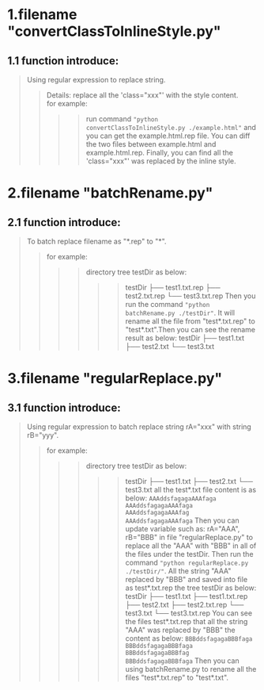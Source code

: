 # 1.filename "convertClassToInlineStyle.py"  
## 1.1 function introduce:  
>Using regular expression to replace string.  
>>Details: replace all the 'class="xxx"' with the style content.  
>>for example:  
>>>>run command `"python convertClassToInlineStyle.py ./example.html"` and you can get the example.html.rep file. You can diff the two files between example.html and example.html.rep. Finally, you can find all the 'class="xxx"' was replaced by the inline style.
# 2.filename "batchRename.py"
## 2.1 function introduce:
>To batch replace filename as "\*.rep" to "\*".
>>for example:
>>>>directory tree testDir as below:
>>>>>>testDir
>>>>>>├── test1.txt.rep
>>>>>>├── test2.txt.rep
>>>>>>└── test3.txt.rep
>>>>Then you run the command `"python batchRename.py ./testDir"`. It will rename all the file from "test\*.txt.rep" to "test\*.txt".Then you can see the rename result as below:
>>>>>>testDir
>>>>>>├── test1.txt
>>>>>>├── test2.txt
>>>>>>└── test3.txt
# 3.filename "regularReplace.py"
## 3.1 function introduce:
>Using regular expression to batch replace string rA="xxx" with string rB="yyy".
>>for example:
>>>>directory tree testDir as below:
>>>>>>testDir
>>>>>>├── test1.txt
>>>>>>├── test2.txt
>>>>>>└── test3.txt
>>>>all the test\*.txt file content is as below:
>>>>`AAAddsfagagaAAAfaga  AAAddsfagagaAAAfaga  AAAddsfagagaAAAfag  AAAddsfagagaAAAfaga`
>>>>Then you can update variable such as: rA="AAA", rB="BBB" in file "regularReplace.py" to replace all the "AAA" with "BBB" in all of the files under the testDir. Then run the command `"python regularReplace.py ./testDir/"`. All the string "AAA" replaced by "BBB" and saved into file as test\*.txt.rep the tree testDir as below:
>>>>>>testDir
>>>>>>├── test1.txt
>>>>>>├── test1.txt.rep
>>>>>>├── test2.txt
>>>>>>├── test2.txt.rep
>>>>>>└── test3.txt
>>>>>>└── test3.txt.rep
>>>>You can see the files test\*.txt.rep that all the string "AAA" was replaced by "BBB" the content as below:
>>>>`BBBddsfagagaBBBfaga  BBBddsfagagaBBBfaga  BBBddsfagagaBBBfag  BBBddsfagagaBBBfaga`
>>>>Then you can using batchRename.py to rename all the files "test\*.txt.rep" to "test\*.txt".
